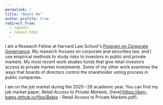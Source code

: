 ```yaml
---
permalink: /
title: "About Me"
author_profile: true
redirect_from: 
  - /about/
  - /about.html
---
```


I am a Research Fellow at Harvard Law School's [Program on Corporate Governance](https://pcg.law.harvard.edu/). My research focuses on corporate and securities law, and I use empirical methods to study risks to investors in public and private markets. My most recent work studies funds that give retail investors access to private market investments. Some of my other work examines the ways that boards of directors control the shareholder voting process in public companies.

I am on the job market during the 2025--26 academic year. You can find my job market paper, *Retail Access to Private Markets*, [here](https://ben-bates.github.io/files/Bates - Retail Access to Private Markets.pdf).
